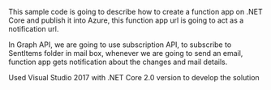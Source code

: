 This sample code is going to describe how to create a function app on .NET Core and publish it into Azure, this function app url is going to act as a notification url. 

In Graph API, we are going to use subscription API, to subscribe to SentItems folder in mail box, whenever we are going to send an email, function app gets notification about the changes and mail details.

Used Visual Studio 2017 with .NET Core 2.0 version to develop the solution



